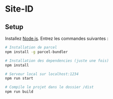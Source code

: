 # Site-ID

## Setup
Installez [Node.js](https://nodejs.org/en/download/).
Entrez les commandes suivantes :

``` bash
# Installation de parcel
npm install -g parcel-bundler

# Installation des dependencies (juste une fois)
npm install

# Serveur local sur localhost:1234
npm run start

# Compile le projet dans le dossier /dist
npm run build
```
